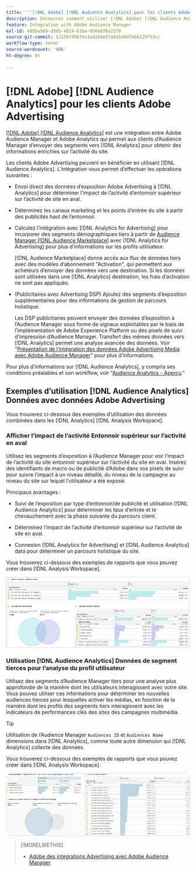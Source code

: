 ```yaml
---
title: '''[!DNL Adobe] [!DNL Audience Analytics] pour les clients Adobe Advertising'
description: Découvrez comment utiliser [!DNL Adobe] [!DNL Audience Analytics] pour les cas d’utilisation publicitaire
feature: Integration with Adobe Audience Manager
exl-id: e05ba560-d3d5-4024-b1ba-956e878a2578
source-git-commit: 1c13874967ec4ad264e5fa6a5e0dfeb6120f53cc
workflow-type: tm+mt
source-wordcount: '486'
ht-degree: 0%

---
```


# [!DNL Adobe] [!DNL Audience Analytics] pour les clients Adobe Advertising

[[!DNL Adobe] [!DNL Audience Analytics]](https://experienceleague.adobe.com/docs/analytics/integration/audience-analytics/mc-audiences-aam.html) est une intégration entre Adobe Audience Manager et Adobe Analytics qui permet aux clients d’Audience Manager d’envoyer des segments vers [!DNL Analytics] pour obtenir des informations enrichies sur l’activité du site.

Les clients Adobe Advertising peuvent en bénéficier en utilisant [!DNL Audience Analytics]. L’intégration vous permet d’effectuer les opérations suivantes :

* Envoi direct des données d’exposition Adobe Advertising à [!DNL Analytics] pour déterminer l’impact de l’activité d’entonnoir supérieur sur l’activité de site en aval.

* Déterminez les canaux marketing et les points d’entrée du site à partir des publicités haut de l’entonnoir.

* Calculez l’intégration avec [!DNL Analytics for Advertising] pour incorporer des segments démographiques tiers à partir de [Audience Manager [!DNL Audience Marketplace]](https://experienceleague.adobe.com/docs/audience-manager/user-guide/features/audience-marketplace/audience-marketplace.html) avec [!DNL Analytics for Advertising] pour plus d’informations sur les profils utilisateur.

   [!DNL Audience Marketplace] donne accès aux flux de données tiers avec des modèles d’abonnement &quot;Activation&quot;, qui permettent aux acheteurs d’envoyer des données vers une destination. Si les données sont utilisées dans une [!DNL Analytics] destination, les frais d’activation ne sont pas appliqués.

* (Publicitaires avec Advertising DSP) Ajoutez des segments d’exposition supplémentaires pour des informations de gestion de parcours holistique.

   Les DSP publicitaires peuvent envoyer des données d’exposition à l’Audience Manager sous forme de signaux exploitables par le biais de l’implémentation de Adobe Experience Platform ou des pixels de suivi d’impression d’Audience Manager. Transfert des mêmes données vers [!DNL Analytics] permet une analyse avancée des données. Voir &quot;[Présentation de l’intégration des données Adobe Advertising Media avec Adobe Audience Manager](/help/integrations/audience-manager/media-data-integration/overview.md)&quot; pour plus d’informations.

Pour plus d’informations sur [!DNL Audience Analytics], y compris ses conditions préalables et son workflow, voir &quot;[Audience Analytics - Aperçu](https://experienceleague.adobe.com/docs/analytics/integration/audience-analytics/mc-audiences-aam.html).&quot;

## Exemples d’utilisation [!DNL Audience Analytics] Données avec données Adobe Advertising

Vous trouverez ci-dessous des exemples d’utilisation des données combinées dans les [!DNL Analytics] [!DNL Analysis Workspace].

### Afficher l’impact de l’activité Entonnoir supérieur sur l’activité en aval

Utilisez les segments d’exposition à l’Audience Manager pour voir l’impact de l’activité du site entonnoir supérieur sur l’activité du site en aval. Insérez des identifiants de macro ou de publicité d’Adobe dans vos pixels de suivi pour suivre l’impact à un niveau détaillé, du niveau de la campagne au niveau du site sur lequel l’utilisateur a été exposé.

Principaux avantages :

* Suivi de l’exposition par type d’entonnoir/de publicité et utilisation [!DNL Audience Analytics] pour déterminer les taux d’entrée et le chevauchement avec la phase suivante du parcours client.

* Déterminez l’impact de l’activité d’entonnoir supérieur sur l’activité de site en aval.

* Connexion [!DNL Analytics for Advertising]<!-- which doesn't include the last exposure event --> et [!DNL Audience Analytics] data <!-- (which includes the user's last exposure event) --> pour déterminer un parcours holistique du site.

Vous trouverez ci-dessous des exemples de rapports que vous pouvez créer dans [!DNL Analysis Workspace].

![Afficher l’impact de l’activité entonnoir supérieur sur l’activité du site en aval](/help/integrations/assets/audience-analytics-upper-funnel-exposure.png)

### Utilisation [!DNL Audience Analytics] Données de segment tierces pour l’analyse du profil utilisateur

Utilisez des segments d’Audience Manager tiers pour une analyse plus approfondie de la manière dont les utilisateurs interagissent avec votre site. Vous pouvez utiliser ces informations pour déterminer les nouvelles audiences tierces pour lesquelles activer les médias, en fonction de la manière dont les profils des segments tiers interagissent avec les indicateurs de performances clés des sites des campagnes multimédia.

>[!TIP]
> Utilisation de l’Audience Manager `Audiences ID` et `Audiences Name` dimensions dans [!DNL Analytics], comme toute autre dimension qui [!DNL Analytics] collecte des données.

Vous trouverez ci-dessous des exemples de rapports que vous pouvez créer dans [!DNL Analysis Workspace].

![Utilisation de segments tiers pour enrichir l’analyse des profils utilisateur](/help/integrations/assets/audience-analytics-third-party-report.png)

>[!MORELIKETHIS]
>
>* [Adobe des intégrations Advertising avec Adobe Audience Manager](/help/integrations/audience-manager/overview.md)

